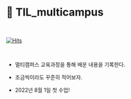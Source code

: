# 📌 TIL_multicampus

<br>

[![Hits](https://hits.seeyoufarm.com/api/count/incr/badge.svg?url=https%3A%2F%2Fgithub.com%2Fpsh5032%2FTIL_multicampus&count_bg=%232F8EE6&title_bg=%23555555&icon=java.svg&icon_color=%23E7E7E7&title=hits&edge_flat=false)](https://hits.seeyoufarm.com)

<br>

* 멀티캠퍼스 교육과정을 통해 배운 내용을 기록한다.

* 조금씩이라도 꾸준히 적어보자.

* 2022년 8월 1일 첫 수업!
